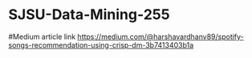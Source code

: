 # SJSU-Data-Mining-255

#Medium article link
https://medium.com/@harshavardhanv89/spotify-songs-recommendation-using-crisp-dm-3b7413403b1a
